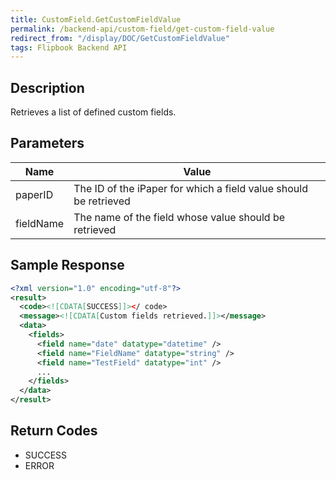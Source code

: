 ```yaml
---
title: CustomField.GetCustomFieldValue
permalink: /backend-api/custom-field/get-custom-field-value
redirect_from: "/display/DOC/GetCustomFieldValue"
tags: Flipbook Backend API
---
```


## Description

Retrieves a list of defined custom fields.

## Parameters

| Name      | Value
|-----------|------------------------------------------------------------------
| paperID   | The ID of the iPaper for which a field value should be retrieved
| fieldName | The name of the field whose value should be retrieved

## Sample Response

```xml
<?xml version="1.0" encoding="utf-8"?>
<result>
  <code><![CDATA[SUCCESS]]></ code>
  <message><![CDATA[Custom fields retrieved.]]></message>
  <data>
    <fields>
      <field name="date" datatype="datetime" />
      <field name="FieldName" datatype="string" />
      <field name="TestField" datatype="int" />
      ...
    </fields>
  </data>
</result>
```

## Return Codes

* SUCCESS
* ERROR